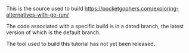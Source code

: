 This is the source used to build https://pocketgophers.com/exploring-alternatives-with-go-run/

The code associated with a specific build is in a dated branch, the latest version of which is the default branch.

The tool used to build this tutorial has not yet been released.